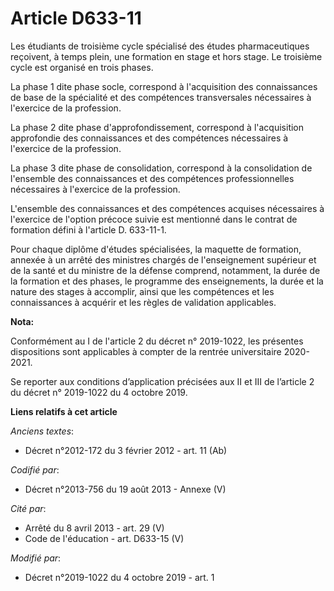 # Article D633-11

Les étudiants de troisième cycle spécialisé des études pharmaceutiques reçoivent, à temps plein, une formation en stage et
hors stage. Le troisième cycle est organisé en trois phases.

La phase 1 dite phase socle, correspond à l'acquisition des connaissances de base de la spécialité et des compétences
transversales nécessaires à l'exercice de la profession.

La phase 2 dite phase d'approfondissement, correspond à l'acquisition approfondie des connaissances et des compétences
nécessaires à l'exercice de la profession.

La phase 3 dite phase de consolidation, correspond à la consolidation de l'ensemble des connaissances et des compétences
professionnelles nécessaires à l'exercice de la profession.

L'ensemble des connaissances et des compétences acquises nécessaires à l'exercice de l'option précoce suivie est mentionné
dans le contrat de formation défini à l'article D. 633-11-1.

Pour chaque diplôme d'études spécialisées, la maquette de formation, annexée à un arrêté des ministres chargés de
l'enseignement supérieur et de la santé et du ministre de la défense comprend, notamment, la durée de la formation et des
phases, le programme des enseignements, la durée et la nature des stages à accomplir, ainsi que les compétences et les
connaissances à acquérir et les règles de validation applicables.

**Nota:**

Conformément au I de l'article 2 du décret n° 2019-1022, les présentes dispositions sont applicables à compter de la rentrée
universitaire 2020-2021.

Se reporter aux conditions d’application précisées aux II et III de l’article 2 du décret n° 2019-1022 du 4 octobre 2019.

**Liens relatifs à cet article**

_Anciens textes_:

  - Décret n°2012-172 du 3 février 2012 - art. 11 (Ab)

_Codifié par_:

  - Décret n°2013-756 du 19 août 2013 -  Annexe (V)

_Cité par_:

  - Arrêté du 8 avril 2013 - art. 29 (V)
  - Code de l'éducation - art. D633-15 (V)

_Modifié par_:

  - Décret n°2019-1022 du 4 octobre 2019 - art. 1
